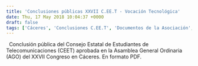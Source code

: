 ```yaml
---
title: 'Conclusiones públicas XXVII C.EE.T - Vocación Tecnológica'
date: Thu, 17 May 2018 10:04:37 +0000
draft: false
tags: ['Cáceres', 'Conclusiones C.EE.T', 'Documentos de la Asociación', 'Posicionamientos', 'UEx', 'XXVII C.EE.T']
---
```


  Conclusión pública del Consejo Estatal de Estudiantes de Telecomunicaciones (CEET) aprobada en la Asamblea General Ordinaria (AGO) del XXVII Congreso en Cáceres. En formato PDF.